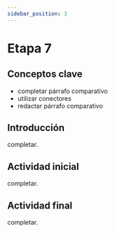 ```yaml
---
sidebar_position: 3
---
```


# Etapa 7

## Conceptos clave

- completar párrafo comparativo
- utilizar conectores
- redactar párrafo comparativo

## Introducción

completar.

## Actividad inicial

completar.

## Actividad final

completar.
